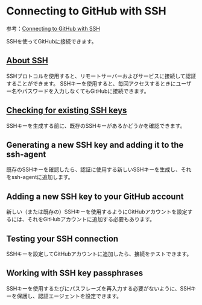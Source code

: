 # Connecting to GitHub with SSH

参考：[Connecting to GitHub with SSH](https://help.github.com/en/articles/connecting-to-github-with-ssh)

SSHを使ってGitHubに接続できます。

## [About SSH](010001AboutSSH.md)

SSHプロトコルを使用すると、リモートサーバーおよびサービスに接続して認証することができます。
SSHキーを使用すると、毎回アクセスするときにユーザー名やパスワードを入力しなくてもGitHubに接続できます。

## [Checking for existing SSH keys](010002CheckingSSHkeys.md)

SSHキーを生成する前に、既存のSSHキーがあるかどうかを確認できます。

## Generating a new SSH key and adding it to the ssh-agent

既存のSSHキーを確認したら、認証に使用する新しいSSHキーを生成し、それをssh-agentに追加します。

## Adding a new SSH key to your GitHub account

新しい（または既存の）SSHキーを使用するようにGitHubアカウントを設定するには、それをGitHubアカウントに追加する必要もあります。

## Testing your SSH connection

SSHキーを設定してGitHubアカウントに追加したら、接続をテストできます。

## Working with SSH key passphrases

SSHキーを使用するたびにパスフレーズを再入力する必要がないように、SSHキーを保護し、認証エージェントを設定できます。


